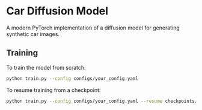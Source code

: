 # Car Diffusion Model

A modern PyTorch implementation of a diffusion model for generating synthetic car images.

## Training

To train the model from scratch:

```bash
python train.py --config configs/your_config.yaml
```

To resume training from a checkpoint:

```bash
python train.py --config configs/your_config.yaml --resume checkpoints/checkpoint_epoch_0010.pt
```


